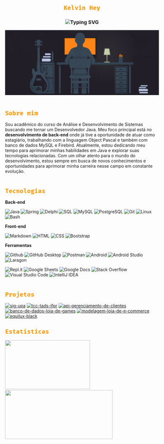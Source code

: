 <!-- <h1 align="center"><b>ҜΞLVIИ HΞУ</b></h1> -->

<p align="center">
  <a href="https://github.com/kelvin-hey">
    <img src="https://github.com/kelvin-hey/kelvin-hey/blob/main/assets/kelvin_hey.png" alt="Kelvin Hey" /></a>
</p>

<h3 align="center">
  <img src="https://readme-typing-svg.demolab.com?font=Fira+Code&size=24&pause=1000&color=ff9800&center=true&width=435&lines=Desenvolvedor+back-end+Java" alt="Typing SVG"/>
</h3>

<picture><img src="https://github.com/kelvin-hey/kelvin-hey/blob/main/assets/programmer-coding.jpg"></picture>

<!-- <img align="left" src="https://github.com/0xabdulkhalid/0xabdulkhalid/blob/main/assets/mdImages/about_me.gif" width="30" height="30"> -->

<br>

<!-- Sobre mim -->
<p align="left">
    <img src="https://github.com/kelvin-hey/kelvin-hey/blob/main/assets/sobre_mim.png" alt="Sobre mim"/>
</p>

<p align="left">
Sou acadêmico do curso de Análise e Desenvolvimento de Sistemas buscando me tornar um Desenvolvedor Java. Meu foco principal está no <b>desenvolvimento de back-end</b> onde já tive a oportunidade de atuar como estagiário, trabalhando com a linguagem Object Pascal e também com banco de dados MySQL e Firebird. Atualmente, estou dedicando meu tempo para aprimorar minhas habilidades em Java e explorar suas tecnologias relacionadas. Com um olhar atento para o mundo do desenvolvimento, estou sempre em busca de novos conhecimentos e oportunidades para aprimorar minha carreira nesse campo em constante evolução.
</p>

<!-- <img align="left" src="https://media.giphy.com/media/WUlplcMpOCEmTGBtBW/giphy.gif" width="28" height="28"> -->

<br>

<!-- Tecnologias -->
<p align="left">
    <img src="https://github.com/kelvin-hey/kelvin-hey/blob/main/assets/tecnologias.png" alt="Tecnologias"/>
</p>


<b>Back-end</b> <br>
<p align="left">
      <img alt="Java" src="https://img.shields.io/badge/-Java-212121?style=flat&logo=openjdk&logoColor=yellow"/>
      <img alt="Spring" src="https://img.shields.io/badge/-Spring-212121?style=flat&logo=spring&logoColor=green"/>
      <!--<img alt="JUnit" src="https://custom-icon-badges.demolab.com/badge/JUnit-212121.svg?logo=check-circle&logoColor=25A162"></a>-->
      <img alt="Delphi" src="https://img.shields.io/badge/-Delphi-212121?style=flat&logo=delphi&logoColor=red"/>
      <img alt="SQL" src="https://custom-icon-badges.demolab.com/badge/SQL-212121.svg?logo=database&logoColor=white">
      <img alt="MySQL" src="https://img.shields.io/badge/-MySQL-212121?style=flat&logo=mysql"/>
      <img alt="PostgreSQL" src="https://img.shields.io/badge/-PostgreSQL-212121?style=flat&logo=postgresql"/>
      <img alt="Git" src="https://img.shields.io/badge/-Git-212121?style=flat&logo=git&logoColor=F05032"/>
      <img alt="Linux" src="https://img.shields.io/badge/-Linux-212121?style=flat&logo=linux&logoColor=FCC624"/>  
      <img alt="Bash" src="https://img.shields.io/badge/-Bash-212121?style=flat&logo=gnu-bash"/>      
</p> 

<b>Front-end</b> <br>
<p align="left">
   <img alt="Markdown" src="https://img.shields.io/badge/Markdown-212121.svg?logo=markdown&logoColor=white"></a>   
   <img alt="HTML" src="https://img.shields.io/badge/-HTML-212121?style=flat&logo=html5"/>
   <img alt="CSS" src="https://img.shields.io/badge/-CSS-212121?style=flat&logo=css3"/>
   <img alt="Bootstrap" src="https://img.shields.io/badge/-Bootstrap-212121?style=flat&logo=Bootstrap"/>    
</p>

<b>Ferramentas</b> <br>
<p align="left">    
      <img alt="Github" src="https://img.shields.io/badge/-GitHub-212121?style=flat&logo=github&logoColor=181717"/>      
      <img alt="GitHub Desktop" src="https://img.shields.io/badge/GitHub%20Desktop-212121.svg?logo=github&logoColor=181717">
      <img alt="Postman" src="https://img.shields.io/badge/Postman-212121?logo=postman&logoColor=FF6C37"></a>      
      <img alt="Android" src="https://img.shields.io/badge/Android-212121?logo=android&logoColor=008678"></a>
      <img alt="Android Studio" src="https://img.shields.io/badge/Android%20Studio-212121.svg?logo=android-studio&logoColor=008678"></a>
      <img alt="Laragon" src="https://img.shields.io/badge/-Laragon-212121?style=flat&logo=laragon&logoColor=FCC624"/>  
</p>
<p align="left">    
      <img alt="Repl.it" src="https://img.shields.io/badge/Repl.it-212121.svg?logo=Replit&logoColor=white"></a>    
      <img alt="Google Sheets" src="https://img.shields.io/badge/Sheets-212121.svg?logo=google%20sheets&logoColor=34A853">
      <img alt="Google Docs" src="https://img.shields.io/badge/Docs-212121.svg?logo=google%20docs&logoColor=blue">
      <img alt="Stack Overflow" src="https://img.shields.io/badge/-Stack%20Overflow-212121?logo=stack-overflow&logoColor=FE7A16"></a>
      <img alt="Visual Studio Code" src="https://img.shields.io/badge/Visual%20Studio%20Code-212121.svg?logo=visual-studio-code&logoColor=0078d7"></a>
      <img alt="IntelliJ IDEA" src="https://img.shields.io/badge/-IntelliJ IDEA-212121?style=flat&logo=intellij-idea&logoColor=orange"/>  
</p>

<br>

<!-- Projetos -->
<p align="left">
    <img src="https://github.com/kelvin-hey/kelvin-hey/blob/main/assets/projetos.png" alt="Projetos"/>
</p>

<div align="left">   
  <a href="https://github.com/kelvin-hey/sig-upa"><img width="278" src="https://denvercoder1-github-readme-stats.vercel.app/api/pin/?username=kelvin-hey&repo=sig-upa&theme=dark&bg_color=212121&title_color=ff9800&hide_border=true&icon_color=ffffff&show_icons=false" alt="sig-upa"></a>
  <a href="https://github.com/kelvin-hey/tcc-tads-ifpr"><img width="278" src="https://denvercoder1-github-readme-stats.vercel.app/api/pin/?username=kelvin-hey&repo=tcc-tads-ifpr&theme=dark&bg_color=212121&title_color=ff9800&hide_border=true&icon_color=ffffff&show_icons=false" alt="tcc-tads-ifpr"></a>      
  <a href="https://github.com/kelvin-hey/api-gerenciamento-de-clientes"><img width="278" src="https://denvercoder1-github-readme-stats.vercel.app/api/pin/?username=kelvin-hey&repo=api-gerenciamento-de-clientes&theme=dark&bg_color=212121&title_color=ff9800&hide_border=true&icon_color=ffffff&show_icons=false" alt="api-gerenciamento-de-clientes"></a>
  <a href="https://github.com/kelvin-hey/banco-de-dados-loja-de-games"><img width="278" src="https://denvercoder1-github-readme-stats.vercel.app/api/pin/?username=kelvin-hey&repo=banco-de-dados-loja-de-games&theme=dark&bg_color=212121&title_color=ff9800&hide_border=true&icon_color=ffffff&show_icons=false" alt="banco-de-dados-loja-de-games"></a>
  <a href="https://github.com/kelvin-hey/modelagem-loja-de-e-commerce"><img width="278" src="https://denvercoder1-github-readme-stats.vercel.app/api/pin/?username=kelvin-hey&repo=modelagem-loja-de-e-commerce&theme=dark&bg_color=212121&title_color=ff9800&hide_border=true&icon_color=ffffff&show_icons=false" alt="modelagem-loja-de-e-commerce"></a>  
  <a href="https://github.com/kelvin-hey/equilux-black"><img width="278" src="https://denvercoder1-github-readme-stats.vercel.app/api/pin/?username=kelvin-hey&repo=equilux-black&theme=dark&bg_color=212121&title_color=ff9800&hide_border=true&icon_color=ffffff&show_icons=false" alt="equilux-black"></a>      
</div>

<br>

<!-- Estatísticas -->
<p align="left">
    <img src="https://github.com/kelvin-hey/kelvin-hey/blob/main/assets/estatisticas.png" alt="Projetos"/>
</p>

<!-- 
<div align="left">
 <a href="https://github.com/kelvin-hey/">
  <img src="https://github-readme-activity-graph.vercel.app/graph/?username=kelvin-hey&bg_color=212121&color=ff9800&line=ffffff&point=FFFFFF&hide_border=true&locale=pt_BR"/>
 </a>
</div> -->

<div align="left">
  <img width="278" height="160" src="https://github-readme-stats.vercel.app/api/top-langs/?username=kelvin-hey&locale=pt-BR&layout=compact&theme=react&bg_color=212121&title_color=ff9800&hide_border=true&icon_color=F8D866&show_icons=false" style"max-width: 100%;"/>   
  <img width="352" height="160" src="https://github-readme-stats.vercel.app/api?username=kelvin-hey&locale=pt-BR&layout=compact&show_icons=true&theme=react&bg_color=212121&title_color=ff9800&hide_border=true&icon_color=F8D866&show_icons=false" style"max-width: 100%;"/>
  <!-- <img width="278" src="https://streak-stats.demolab.com?user=kelvin-hey&layout=compact&theme=dark&hide_border=true&locale=pt_BR&date_format=j%2Fn%5B%2FY%5D&background=212121&locale=pt-BR"/> -->
</div>

<br> 

<!--
<p align="center">
  <!-- Credits of the gif: https://github.com/ahmed-aliraqi 
  <picture><img src="https://github.com/kelvin-hey/kelvin-hey/blob/main/assets/dinosauro.gif"></img></picture> 
</p>

<!-- Github loading GIF 
<p align="center">
  <!-- Credits of the gif: https://github.com/ahmed-aliraqi 
  <picture><img src="https://raw.githubusercontent.com/AhmedFathyDev/AhmedFathyDev/main/GitHub.gif" width=75px height="75"></picture> 
</p>

<p align="center">
    <a href="https://git.io/typing-svg"><img src="https://readme-typing-svg.demolab.com?font=Fira+Code&size=16&pause=1000&color=555555&center=true&width=435&lines=Loading....." alt="Typing SVG" /></a>
</p> -->
